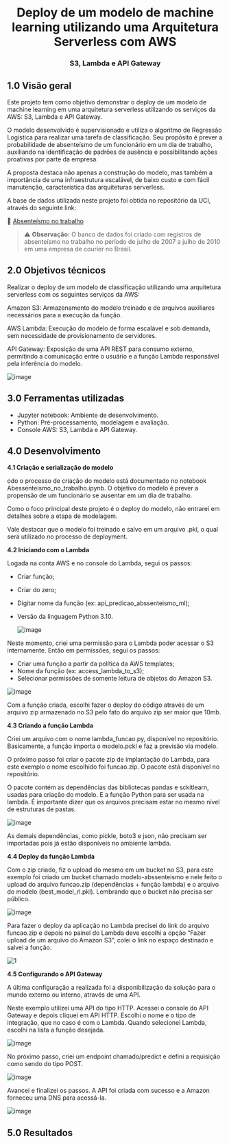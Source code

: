 <h1 align="center"> Deploy de um modelo de machine learning utilizando uma Arquitetura Serverless com AWS <br /> </h1>
<h3 align="center"> S3, Lambda e API Gateway</h3>

## **1.0 Visão geral**

Este projeto tem como objetivo demonstrar o deploy de um modelo de machine learning em uma arquitetura serverless utilizando os serviços da AWS: S3, Lambda e API Gateway.

O modelo desenvolvido é supervisionado e utiliza o algoritmo de Regressão Logística para realizar uma tarefa de classificação. Seu propósito é prever a probabilidade de absenteísmo de um funcionário em um dia de trabalho, auxiliando na identificação de padrões de ausência e possibilitando ações proativas por parte da empresa.

A proposta destaca não apenas a construção do modelo, mas também a importância de uma infraestrutura escalável, de baixo custo e com fácil manutenção, característica das arquiteturas serverless.

A base de dados utilizada neste projeto foi obtida no repositório da UCI, através do seguinte link:

🔗 [Absenteísmo no trabalho](https://archive.ics.uci.edu/dataset/445/absenteeism+at+work)

> ⚠️ **Observação:** O banco de dados foi criado com registros de absenteísmo no trabalho no período de julho de 2007 a julho de 2010 em uma empresa de courier no Brasil.

## **2.0 Objetivos técnicos**

Realizar o deploy de um modelo de classificação utilizando uma arquitetura serverless com os seguintes serviços da AWS:

Amazon S3: Armazenamento do modelo treinado e de arquivos auxiliares necessários para a execução da função.

AWS Lambda: Execução do modelo de forma escalável e sob demanda, sem necessidade de provisionamento de servidores.

API Gateway: Exposição de uma API REST para consumo externo, permitindo a comunicação entre o usuário e a função Lambda responsável pela inferência do modelo.

![image](https://github.com/user-attachments/assets/cdf9829a-a458-4ff8-8342-b1a5678d31b9)

## **3.0 Ferramentas utilizadas**

- Jupyter notebook: Ambiente de desenvolvimento.
- Python: Pré-processamento, modelagem e avaliação.
- Console AWS: S3, Lambda e API Gateway.

## **4.0 Desenvolvimento**

**4.1 Criação e serialização do modelo**

odo o processo de criação do modelo está documentado no notebook Abessenteismo_no_trabalho.ipynb. O objetivo do modelo é prever a propensão de um funcionário se ausentar em um dia de trabalho.

Como o foco principal deste projeto é o deploy do modelo, não entrarei em detalhes sobre a etapa de modelagem.

Vale destacar que o modelo foi treinado e salvo em um arquivo .pkl, o qual será utilizado no processo de deployment.

**4.2 Iniciando com o Lambda**

Logada na conta AWS e no console do Lambda, segui os passos:

- Criar função;
- Criar do zero;
- Digitar nome da função (ex: api_predicao_abssenteismo_ml);
- Versão da linguagem Python 3.10.

  ![image](https://github.com/user-attachments/assets/eabdf9af-3525-4586-85b6-f6e8e0130407)

Neste momento, criei uma permissão para o Lambda poder acessar o S3 internamente. Então em permissões, segui os passos:

- Criar uma função a partir da política da AWS templates;
- Nome da função (ex: access_lambda_to_s3);
- Selecionar permissões de somente leitura de objetos do Amazon S3.

![image](https://github.com/user-attachments/assets/d776b37d-4957-45ef-8993-7c68ed024a65)

Com a função criada, escolhi fazer o deploy do código através de um arquivo zip armazenado no S3 pelo fato do arquivo zip ser maior que 10mb.

**4.3 Criando a função Lambda**

Criei um arquivo com o nome lambda_funcao.py, disponível no repositório. Basicamente, a função importa o modelo.pckl e faz a previsão via modelo.

O próximo passo foi criar o pacote zip de implantação do Lambda, para este exemplo o nome escolhido foi funcao.zip. O pacote está disponível no repositório.

O pacote contém as dependências das bibliotecas pandas e sckitlearn, usadas para criação do modelo. E a função Python para ser usada na lambda. É importante dizer que os arquivos precisam estar no mesmo nível de estruturas de pastas.

![image](https://github.com/user-attachments/assets/d26d44b5-0a76-4c80-87c2-4be406e01eed)

As demais dependências, como pickle, boto3 e json, não precisam ser importadas pois já estão disponíveis no ambiente lambda. 

**4.4 Deploy da função Lambda**

Com o zip criado, fiz o upload do mesmo em um bucket no S3, para este exemplo foi criado um bucket chamado modelo-abssenteismo e nele feito o upload do arquivo funcao.zip (dependências + função lambda) e o arquivo do modelo (best_model_rl.pkl). Lembrando que o bucket não precisa ser público.

![image](https://github.com/user-attachments/assets/79a7c99f-ef9a-4647-97ea-a7fd366b2093)

Para fazer o deploy da aplicação no Lambda precisei do link do arquivo funcao.zip e depois no painel do Lambda deve escolhi a opção “Fazer upload de um arquivo do Amazon S3”, colei o link no espaço destinado e salvei a função.

![1](https://github.com/user-attachments/assets/1a04b500-ce6e-41ba-ad26-e13198c3887c)

**4.5 Configurando o API Gateway**

A última configuração a realizada foi a disponibilização da solução para o mundo externo ou interno, através de uma API.

Neste exemplo utilizei uma API do tipo HTTP. Acessei o console do API Gateway e depois cliquei em API HTTP. Escolhi o nome e o tipo de integração, que no caso é com o Lambda. Quando selecionei Lambda, escolhi na lista a função desejada.

![image](https://github.com/user-attachments/assets/2c65c89f-b7d6-45f4-810c-9462d57c0eda)

No próximo passo, criei um endpoint chamado/predict e defini a requisição como sendo do tipo POST.

![image](https://github.com/user-attachments/assets/df39e133-7a89-4483-9bd9-3c2169b6d82e)

Avancei e finalizei os passos. A API foi criada com sucesso e a Amazon forneceu uma DNS para acessá-la.

![image](https://github.com/user-attachments/assets/1b3e4fb6-98d9-442e-84c9-f6a9d74e9762)

## **5.0 Resultados**

